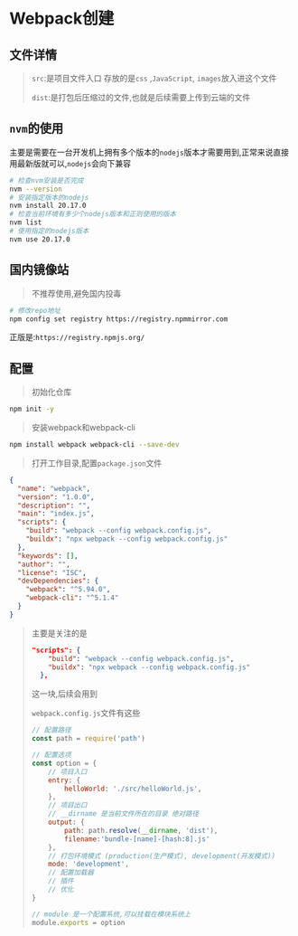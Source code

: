 # Webpack创建
## 文件详情
> `src`:是项目文件入口 存放的是`css` ,`JavaScript`, `images`放入进这个文件
>
> `dist`:是打包后压缩过的文件,也就是后续需要上传到云端的文件
## `nvm`的使用

主要是需要在一台开发机上拥有多个版本的`nodejs`版本才需要用到,正常来说直接用最新版就可以,`nodejs`会向下兼容

```bash
# 检查nvm安装是否完成
nvm --version
# 安装指定版本的nodejs
nvm install 20.17.0
# 检查当前环境有多少个nodejs版本和正则使用的版本
nvm list
# 使用指定的nodejs版本
nvm use 20.17.0
```

## 国内镜像站

> 不推荐使用,避免国内投毒

```bash
# 修改repo地址
npm config set registry https://registry.npmmirror.com
```

正版是:`https://registry.npmjs.org/`

## 配置

> 初始化仓库

```bash
npm init -y
```

> 安装webpack和webpack-cli

```bash
npm install webpack webpack-cli --save-dev
```

> 打开工作目录,配置`package.json`文件

```json
{
  "name": "webpack",
  "version": "1.0.0",
  "description": "",
  "main": "index.js",
  "scripts": {
    "build": "webpack --config webpack.config.js",
    "buildx": "npx webpack --config webpack.config.js"
  },
  "keywords": [],
  "author": "",
  "license": "ISC",
  "devDependencies": {
    "webpack": "^5.94.0",
    "webpack-cli": "^5.1.4"
  }
}
```

> 主要是关注的是
>
> ```json
> "scripts": {
>     "build": "webpack --config webpack.config.js",
>     "buildx": "npx webpack --config webpack.config.js"
>   },
> ```
>
> 这一块,后续会用到
>
> `webpack.config.js`文件有这些
>
> ```javascript
> // 配置路径
> const path = require('path')
> 
> // 配置选项
> const option = {
>     // 项目入口
>     entry: {
>         helloWorld: './src/helloWorld.js',
>     },
>     // 项目出口
>     // __dirname 是当前文件所在的目录 绝对路径
>     output: {
>         path: path.resolve(__dirname, 'dist'),
>         filename:'bundle-[name]-[hash:8].js'
>     },
>     // 打包环境模式 (production(生产模式), development(开发模式))
>     mode: 'development',
>     // 配置加载器
>     // 插件
>     // 优化
> }
> 
> // module 是一个配置系统,可以挂载在模块系统上
> module.exports = option
> ```
>
> 